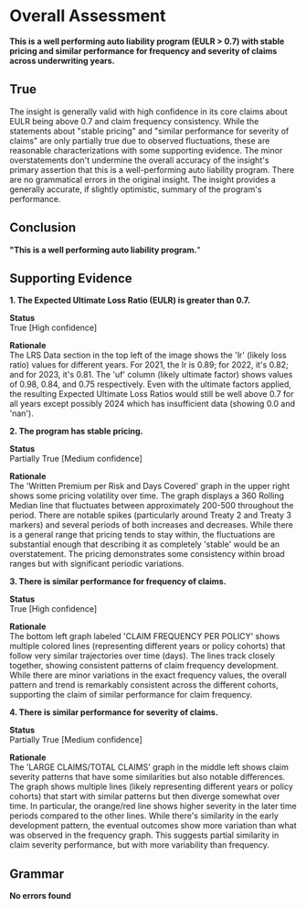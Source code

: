 # Overall Assessment



**This is a well performing auto liability program (EULR > 0.7) with stable pricing and similar performance for frequency and severity of claims across underwriting years.**

## True

The insight is generally valid with high confidence in its core claims about EULR being above 0.7 and claim frequency consistency. While the statements about "stable pricing" and "similar performance for severity of claims" are only partially true due to observed fluctuations, these are reasonable characterizations with some supporting evidence. The minor overstatements don't undermine the overall accuracy of the insight's primary assertion that this is a well-performing auto liability program. There are no grammatical errors in the original insight. The insight provides a generally accurate, if slightly optimistic, summary of the program's performance.



## Conclusion

**"This is a well performing auto liability program.**"



## Supporting Evidence

**1. The Expected Ultimate Loss Ratio (EULR) is greater than 0.7.**

**Status** <br>True [High confidence]

**Rationale** <br>The LRS Data section in the top left of the image shows the 'lr' (likely loss ratio) values for different years. For 2021, the lr is 0.89; for 2022, it's 0.82; and for 2023, it's 0.81. The 'uf' column (likely ultimate factor) shows values of 0.98, 0.84, and 0.75 respectively. Even with the ultimate factors applied, the resulting Expected Ultimate Loss Ratios would still be well above 0.7 for all years except possibly 2024 which has insufficient data (showing 0.0 and 'nan').

**2. The program has stable pricing.**

**Status** <br>Partially True [Medium confidence]

**Rationale** <br>The 'Written Premium per Risk and Days Covered' graph in the upper right shows some pricing volatility over time. The graph displays a 360 Rolling Median line that fluctuates between approximately 200-500 throughout the period. There are notable spikes (particularly around Treaty 2 and Treaty 3 markers) and several periods of both increases and decreases. While there is a general range that pricing tends to stay within, the fluctuations are substantial enough that describing it as completely 'stable' would be an overstatement. The pricing demonstrates some consistency within broad ranges but with significant periodic variations.

**3. There is similar performance for frequency of claims.**

**Status** <br>True [High confidence]

**Rationale** <br>The bottom left graph labeled 'CLAIM FREQUENCY PER POLICY' shows multiple colored lines (representing different years or policy cohorts) that follow very similar trajectories over time (days). The lines track closely together, showing consistent patterns of claim frequency development. While there are minor variations in the exact frequency values, the overall pattern and trend is remarkably consistent across the different cohorts, supporting the claim of similar performance for claim frequency.

**4. There is similar performance for severity of claims.**

**Status** <br>Partially True [Medium confidence]

**Rationale** <br>The 'LARGE CLAIMS/TOTAL CLAIMS' graph in the middle left shows claim severity patterns that have some similarities but also notable differences. The graph shows multiple lines (likely representing different years or policy cohorts) that start with similar patterns but then diverge somewhat over time. In particular, the orange/red line shows higher severity in the later time periods compared to the other lines. While there's similarity in the early development pattern, the eventual outcomes show more variation than what was observed in the frequency graph. This suggests partial similarity in claim severity performance, but with more variability than frequency.



## Grammar

**No errors found**

